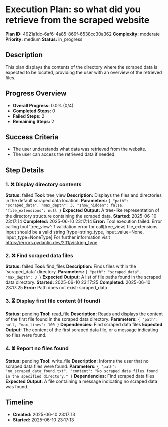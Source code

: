 # Execution Plan: so what did you retrieve from the scraped website

**Plan ID:** 4921a1dc-6af6-4a85-869f-6538cc30a362
**Complexity:** moderate
**Priority:** medium
**Status:** in_progress

## Description
This plan displays the contents of the directory where the scraped data is expected to be located, providing the user with an overview of the retrieved files.

## Progress Overview
- **Overall Progress:** 0.0% (0/4)
- **Completed Steps:** 0
- **Failed Steps:** 2
- **Remaining Steps:** 2

## Success Criteria
- The user understands what data was retrieved from the website.
- The user can access the retrieved data if needed.

## Step Details

### 1. ❌ Display directory contents

**Status:** failed
**Tool:** tree_view
**Description:** Displays the files and directories in the default scraped data location.
**Parameters:** `{
  "path": "scraped_data",
  "max_depth": 3,
  "show_hidden": false,
  "file_extensions": null
}`
**Expected Output:** A tree-like representation of the directory structure containing the scraped data.
**Started:** 2025-06-10 23:17:14
**Completed:** 2025-06-10 23:17:14
**Error:** Tool execution failed: Error calling tool 'tree_view': 1 validation error for call[tree_view]
file_extensions
  Input should be a valid string [type=string_type, input_value=None, input_type=NoneType]
    For further information visit https://errors.pydantic.dev/2.11/v/string_type

### 2. ❌ Find scraped data files

**Status:** failed
**Tool:** find_files
**Description:** Finds files within the 'scraped_data' directory.
**Parameters:** `{
  "path": "scraped_data",
  "max_depth": 3
}`
**Expected Output:** A list of file paths found in the scraped data directory.
**Started:** 2025-06-10 23:17:25
**Completed:** 2025-06-10 23:17:25
**Error:** Path does not exist: scraped_data

### 3. ⏳ Display first file content (if found)

**Status:** pending
**Tool:** read_file
**Description:** Reads and displays the content of the first file found in the scraped data directory.
**Parameters:** `{
  "path": null,
  "max_lines": 100
}`
**Dependencies:** Find scraped data files
**Expected Output:** The content of the first scraped data file, or a message indicating no files were found.

### 4. ⏳ Report no files found

**Status:** pending
**Tool:** write_file
**Description:** Informs the user that no scraped data files were found.
**Parameters:** `{
  "path": "no_scraped_data_found.txt",
  "content": "No scraped data files found in the specified directory."
}`
**Dependencies:** Find scraped data files
**Expected Output:** A file containing a message indicating no scraped data was found.


## Timeline

- **Created:** 2025-06-10 23:17:13
- **Started:** 2025-06-10 23:17:13
